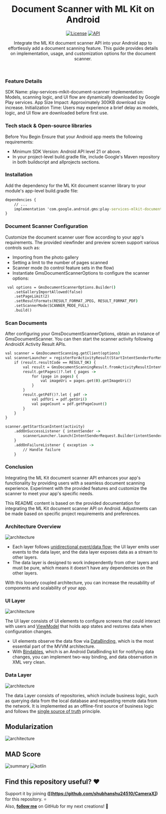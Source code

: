 <h1 align="center">Document Scanner with ML Kit on Android
</h1>

<p align="center">
  <a href="https://opensource.org/licenses/Apache-2.0"><img alt="License" src="https://img.shields.io/badge/License-Apache%202.0-blue.svg"/></a>
  <a href="https://android-arsenal.com/api?level=21"><img alt="API" src="https://img.shields.io/badge/API-21%2B-brightgreen.svg?style=flat"/></a>
</p>

<p align="center">  
Integrate the ML Kit document scanner API into your Android app to effortlessly add a document scanning feature. This guide provides details on implementation, usage, and customization options for the document scanner.
</p>
</br>

### Feature Details
SDK Name: play-services-mlkit-document-scanner
Implementation: Models, scanning logic, and UI flow are dynamically downloaded by Google Play services.
App Size Impact: Approximately 300KB download size increase.
Initialization Time: Users may experience a brief delay as models, logic, and UI flow are downloaded before first use.

### Tech stack & Open-source libraries
Before You Begin
Ensure that your Android app meets the following requirements:

- Minimum SDK Version: Android API level 21 or above.
- In your project-level build.gradle file, include Google's Maven repository in both buildscript and allprojects sections.

### Installation
Add the dependency for the ML Kit document scanner library to your module's app-level build.gradle file:
```cmd
dependencies {
    // ...
    implementation 'com.google.android.gms:play-services-mlkit-document-scanner:16.0.0-beta1'
}

```
### Document Scanner Configuration
Customize the document scanner user flow according to your app's requirements. The provided viewfinder and preview screen support various controls such as:

- Importing from the photo gallery
- Setting a limit to the number of pages scanned
- Scanner mode (to control feature sets in the flow)
- Instantiate GmsDocumentScannerOptions to configure the scanner options:
  
```cmd
 val options = GmsDocumentScannerOptions.Builder()
    .setGalleryImportAllowed(false)
    .setPageLimit(2)
    .setResultFormats(RESULT_FORMAT_JPEG, RESULT_FORMAT_PDF)
    .setScannerMode(SCANNER_MODE_FULL)
    .build()

```

### Scan Documents
After configuring your GmsDocumentScannerOptions, obtain an instance of GmsDocumentScanner. You can then start the scanner activity following AndroidX Activity Result APIs.

```cmd
val scanner = GmsDocumentScanning.getClient(options)
val scannerLauncher = registerForActivityResult(StartIntentSenderForResult()) { result ->
    if (result.resultCode == RESULT_OK) {
        val result = GmsDocumentScanningResult.fromActivityResultIntent(result.data)
        result.getPages()?.let { pages ->
            for (page in pages) {
                val imageUri = pages.get(0).getImageUri()
            }
        }
        result.getPdf()?.let { pdf ->
            val pdfUri = pdf.getUri()
            val pageCount = pdf.getPageCount()
        }
    }
}

scanner.getStartScanIntent(activity)
    .addOnSuccessListener { intentSender ->
        scannerLauncher.launch(IntentSenderRequest.Builder(intentSender).build())
    }
    .addOnFailureListener { exception ->
        // Handle failure
    }

```
### Conclusion
Integrating the ML Kit document scanner API enhances your app's functionality by providing users with a seamless document scanning experience. Experiment with the provided features and customize the scanner to meet your app's specific needs.


This README content is based on the provided documentation for integrating the ML Kit document scanner API on Android. Adjustments can be made based on specific project requirements and preferences.

### Architecture Overview

![architecture](figure/figure1.png)

- Each layer follows [unidirectional event/data flow](https://developer.android.com/topic/architecture/ui-layer#udf); the UI layer emits user events to the data layer, and the data layer exposes data as a stream to other layers.
- The data layer is designed to work independently from other layers and must be pure, which means it doesn't have any dependencies on the other layers.

With this loosely coupled architecture, you can increase the reusability of components and scalability of your app.

### UI Layer

![architecture](figure/figure2.png)

The UI layer consists of UI elements to configure screens that could interact with users and [ViewModel](https://developer.android.com/topic/libraries/architecture/viewmodel) that holds app states and restores data when configuration changes.
- UI elements observe the data flow via [DataBinding](https://developer.android.com/topic/libraries/data-binding), which is the most essential part of the MVVM architecture. 
- With [Bindables](https://github.com/skydoves/bindables), which is an Android DataBinding kit for notifying data changes, you can implement two-way binding, and data observation in XML very clean.

### Data Layer

![architecture](figure/figure3.png)

The data Layer consists of repositories, which include business logic, such as querying data from the local database and requesting remote data from the network. It is implemented as an offline-first source of business logic and follows the [single source of truth](https://en.wikipedia.org/wiki/Single_source_of_truth) principle.<br>

## Modularization

![architecture](figure/figure4.png)

## MAD Score
![summary](https://user-images.githubusercontent.com/24237865/102366914-84f6b000-3ffc-11eb-8d49-b20694239782.png)
![kotlin](https://user-images.githubusercontent.com/24237865/102366932-8a53fa80-3ffc-11eb-8131-fd6745a6f079.png)


## Find this repository useful? :heart:
Support it by joining __([(https://github.com/shubhanshu24510/CameraX])__ for this repository. :star: <br>
Also, __[follow me]([https://github.com/shubhanshu24510])__ on GitHub for my next creations! 🤩
